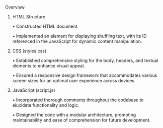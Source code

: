 Overview

1. HTML Structure

	•	Constructed HTML document.

	•	Implemented an element for displaying shuffling text, with its ID referenced in the JavaScript for dynamic content manipulation.

3. CSS (styles.css)

	•	Established comprehensive styling for the body, headers, and textual elements to enhance visual appeal.

	•	Ensured a responsive design framework that accommodates various screen sizes for an optimal user experience across devices.

4. JavaScript (script.js)

	•	Incorporated thorough comments throughout the codebase to elucidate functionality and logic.

	•	Designed the code with a modular architecture, promoting maintainability and ease of comprehension for future development.
